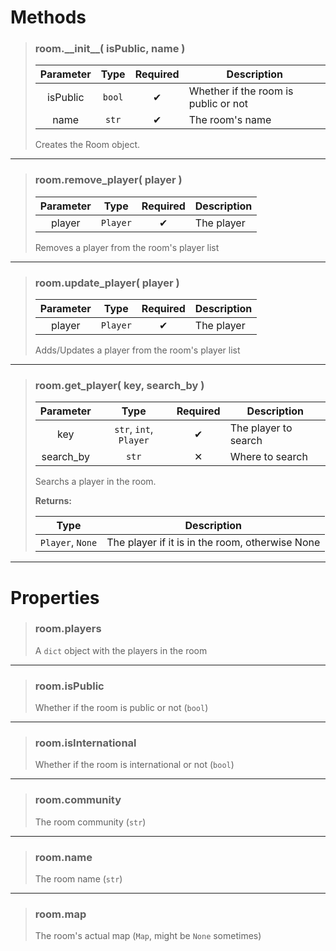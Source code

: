 # Methods
>### room.\_\_init__( isPublic, name )
>| Parameter | Type | Required | Description |
>| :-: | :-: | :-: | - |
>| isPublic | `bool` | ✔ | Whether if the room is public or not |
>| name | `str` | ✔ | The room's name |
>
>Creates the Room object.
>
---
>### room.remove_player( player )
>| Parameter | Type | Required | Description |
>| :-: | :-: | :-: | - |
>| player | `Player` | ✔ | The player |
>
>Removes a player from the room's player list
>
---
>### room.update_player( player )
>| Parameter | Type | Required | Description |
>| :-: | :-: | :-: | - |
>| player | `Player` | ✔ | The player |
>
>Adds/Updates a player from the room's player list
>
---
>### room.get_player( key, search_by )
>| Parameter | Type | Required | Description |
>| :-: | :-: | :-: | - |
>| key | `str`, `int`, `Player` | ✔ | The player to search |
>| search_by | `str` | ✕ | Where to search |
>
>Searchs a player in the room.
>
>**Returns:**
>
>| Type | Description |
>| :-: | - |
>| `Player`, `None` | The player if it is in the room, otherwise None |
>
---
# Properties
>### room.players
>A `dict` object with the players in the room
>
---
>### room.isPublic
>Whether if the room is public or not (`bool`)
>
---
>### room.isInternational
>Whether if the room is international or not (`bool`)
>
---
>### room.community
>The room community (`str`)
>
---
>### room.name
>The room name (`str`)
>
---
>### room.map
>The room's actual map (`Map`, might be `None` sometimes)
>
